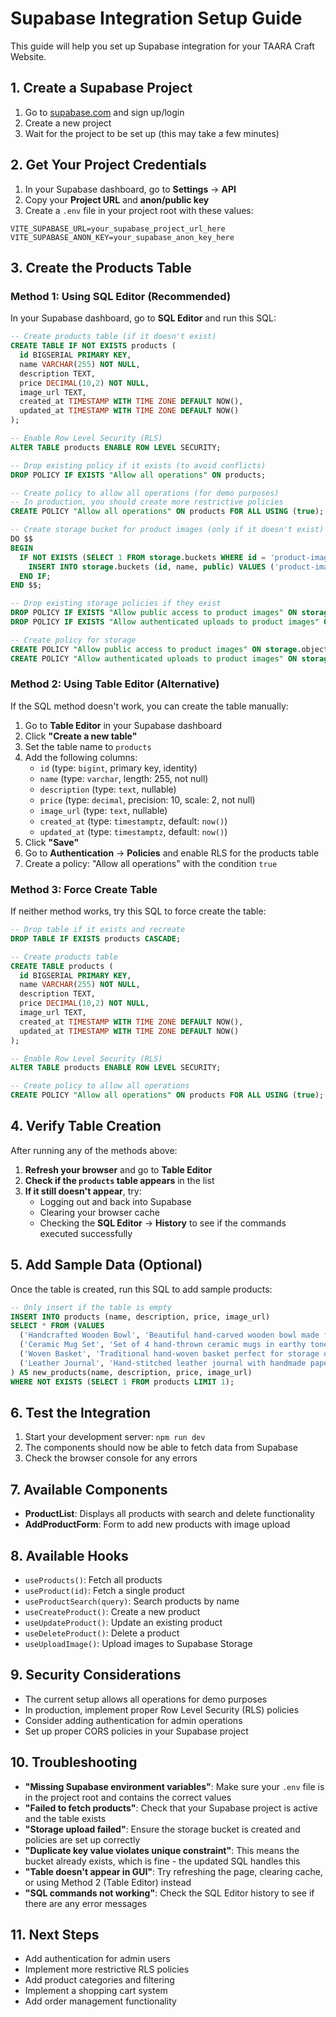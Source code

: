 # Supabase Integration Setup Guide

This guide will help you set up Supabase integration for your TAARA Craft Website.

## 1. Create a Supabase Project

1. Go to [supabase.com](https://supabase.com) and sign up/login
2. Create a new project
3. Wait for the project to be set up (this may take a few minutes)

## 2. Get Your Project Credentials

1. In your Supabase dashboard, go to **Settings** → **API**
2. Copy your **Project URL** and **anon/public key**
3. Create a `.env` file in your project root with these values:

```env
VITE_SUPABASE_URL=your_supabase_project_url_here
VITE_SUPABASE_ANON_KEY=your_supabase_anon_key_here
```

## 3. Create the Products Table

### Method 1: Using SQL Editor (Recommended)

In your Supabase dashboard, go to **SQL Editor** and run this SQL:

```sql
-- Create products table (if it doesn't exist)
CREATE TABLE IF NOT EXISTS products (
  id BIGSERIAL PRIMARY KEY,
  name VARCHAR(255) NOT NULL,
  description TEXT,
  price DECIMAL(10,2) NOT NULL,
  image_url TEXT,
  created_at TIMESTAMP WITH TIME ZONE DEFAULT NOW(),
  updated_at TIMESTAMP WITH TIME ZONE DEFAULT NOW()
);

-- Enable Row Level Security (RLS)
ALTER TABLE products ENABLE ROW LEVEL SECURITY;

-- Drop existing policy if it exists (to avoid conflicts)
DROP POLICY IF EXISTS "Allow all operations" ON products;

-- Create policy to allow all operations (for demo purposes)
-- In production, you should create more restrictive policies
CREATE POLICY "Allow all operations" ON products FOR ALL USING (true);

-- Create storage bucket for product images (only if it doesn't exist)
DO $$
BEGIN
  IF NOT EXISTS (SELECT 1 FROM storage.buckets WHERE id = 'product-images') THEN
    INSERT INTO storage.buckets (id, name, public) VALUES ('product-images', 'product-images', true);
  END IF;
END $$;

-- Drop existing storage policies if they exist
DROP POLICY IF EXISTS "Allow public access to product images" ON storage.objects;
DROP POLICY IF EXISTS "Allow authenticated uploads to product images" ON storage.objects;

-- Create policy for storage
CREATE POLICY "Allow public access to product images" ON storage.objects FOR SELECT USING (bucket_id = 'product-images');
CREATE POLICY "Allow authenticated uploads to product images" ON storage.objects FOR INSERT WITH CHECK (bucket_id = 'product-images');
```

### Method 2: Using Table Editor (Alternative)

If the SQL method doesn't work, you can create the table manually:

1. Go to **Table Editor** in your Supabase dashboard
2. Click **"Create a new table"**
3. Set the table name to `products`
4. Add the following columns:
   - `id` (type: `bigint`, primary key, identity)
   - `name` (type: `varchar`, length: 255, not null)
   - `description` (type: `text`, nullable)
   - `price` (type: `decimal`, precision: 10, scale: 2, not null)
   - `image_url` (type: `text`, nullable)
   - `created_at` (type: `timestamptz`, default: `now()`)
   - `updated_at` (type: `timestamptz`, default: `now()`)
5. Click **"Save"**
6. Go to **Authentication** → **Policies** and enable RLS for the products table
7. Create a policy: "Allow all operations" with the condition `true`

### Method 3: Force Create Table

If neither method works, try this SQL to force create the table:

```sql
-- Drop table if it exists and recreate
DROP TABLE IF EXISTS products CASCADE;

-- Create products table
CREATE TABLE products (
  id BIGSERIAL PRIMARY KEY,
  name VARCHAR(255) NOT NULL,
  description TEXT,
  price DECIMAL(10,2) NOT NULL,
  image_url TEXT,
  created_at TIMESTAMP WITH TIME ZONE DEFAULT NOW(),
  updated_at TIMESTAMP WITH TIME ZONE DEFAULT NOW()
);

-- Enable Row Level Security (RLS)
ALTER TABLE products ENABLE ROW LEVEL SECURITY;

-- Create policy to allow all operations
CREATE POLICY "Allow all operations" ON products FOR ALL USING (true);
```

## 4. Verify Table Creation

After running any of the methods above:

1. **Refresh your browser** and go to **Table Editor**
2. **Check if the `products` table appears** in the list
3. **If it still doesn't appear**, try:
   - Logging out and back into Supabase
   - Clearing your browser cache
   - Checking the **SQL Editor** → **History** to see if the commands executed successfully

## 5. Add Sample Data (Optional)

Once the table is created, run this SQL to add sample products:

```sql
-- Only insert if the table is empty
INSERT INTO products (name, description, price, image_url)
SELECT * FROM (VALUES
  ('Handcrafted Wooden Bowl', 'Beautiful hand-carved wooden bowl made from sustainable oak', 45.99, 'https://images.unsplash.com/photo-1558618666-fcd25c85cd64?w=400'),
  ('Ceramic Mug Set', 'Set of 4 hand-thrown ceramic mugs in earthy tones', 32.50, 'https://images.unsplash.com/photo-1578662996442-48f60103fc96?w=400'),
  ('Woven Basket', 'Traditional hand-woven basket perfect for storage or decoration', 28.75, 'https://images.unsplash.com/photo-1594736797933-d0401ba2fe65?w=400'),
  ('Leather Journal', 'Hand-stitched leather journal with handmade paper', 18.99, 'https://images.unsplash.com/photo-1544716278-ca5e3f4abd8c?w=400')
) AS new_products(name, description, price, image_url)
WHERE NOT EXISTS (SELECT 1 FROM products LIMIT 1);
```

## 6. Test the Integration

1. Start your development server: `npm run dev`
2. The components should now be able to fetch data from Supabase
3. Check the browser console for any errors

## 7. Available Components

- **ProductList**: Displays all products with search and delete functionality
- **AddProductForm**: Form to add new products with image upload

## 8. Available Hooks

- `useProducts()`: Fetch all products
- `useProduct(id)`: Fetch a single product
- `useProductSearch(query)`: Search products by name
- `useCreateProduct()`: Create a new product
- `useUpdateProduct()`: Update an existing product
- `useDeleteProduct()`: Delete a product
- `useUploadImage()`: Upload images to Supabase Storage

## 9. Security Considerations

- The current setup allows all operations for demo purposes
- In production, implement proper Row Level Security (RLS) policies
- Consider adding authentication for admin operations
- Set up proper CORS policies in your Supabase project

## 10. Troubleshooting

- **"Missing Supabase environment variables"**: Make sure your `.env` file is in the project root and contains the correct values
- **"Failed to fetch products"**: Check that your Supabase project is active and the table exists
- **"Storage upload failed"**: Ensure the storage bucket is created and policies are set up correctly
- **"Duplicate key value violates unique constraint"**: This means the bucket already exists, which is fine - the updated SQL handles this
- **"Table doesn't appear in GUI"**: Try refreshing the page, clearing cache, or using Method 2 (Table Editor) instead
- **"SQL commands not working"**: Check the SQL Editor history to see if there are any error messages

## 11. Next Steps

- Add authentication for admin users
- Implement more restrictive RLS policies
- Add product categories and filtering
- Implement a shopping cart system
- Add order management functionality 